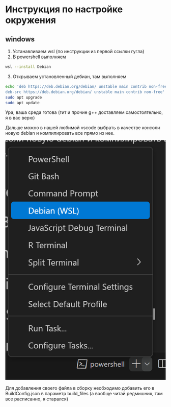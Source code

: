 # Инструкция по настройке окружения

## windows

1. Устанавливаем wsl (по инструкции из первой ссылки гугла)
2. В powershell выполняем 

```bash
wsl --install Debian
```

3. Открываем установленный дебиан, там выполняем

```bash
echo 'deb https://deb.debian.org/debian/ unstable main contrib non-free
deb-src https://deb.debian.org/debian/ unstable main contrib non-free' | sudo tee -a /etc/apt/sources.list 
sudo apt upgrade
sudo apt update
```

Ура, ваша среда готова (гит и прочие g++ доставляем самостоятельно, я в вас верю)

Дальше можно в нашей любимой vscode выбрать в качестве консоли новую debian и компилировать все прямо из нее.

![debian](debian_konsole.png)


Для добавления своего файла в сборку необходимо добавить его в BuildConfig.json в параметр build_files (а вообще читай редмишник, там все расписанно, я старался)